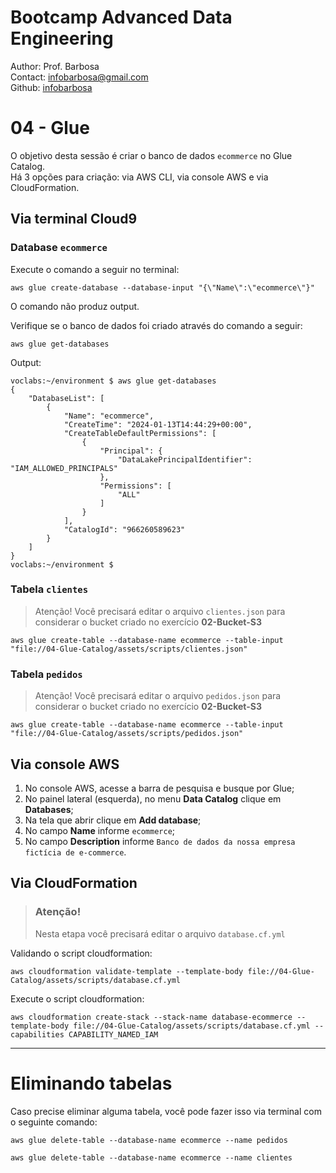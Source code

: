 # Bootcamp Advanced Data Engineering
Author: Prof. Barbosa<br>
Contact: infobarbosa@gmail.com<br>
Github: [infobarbosa](https://github.com/infobarbosa)

# 04 - Glue 

O objetivo desta sessão é criar o banco de dados `ecommerce` no Glue Catalog.<br>
Há 3 opções para criação: via AWS CLI, via console AWS e via CloudFormation.

## Via terminal Cloud9

### Database `ecommerce`
Execute o comando a seguir no terminal:
```
aws glue create-database --database-input "{\"Name\":\"ecommerce\"}" 
```
O comando não produz output.<br>

Verifique se o banco de dados foi criado através do comando a seguir:
```
aws glue get-databases
```
Output:
```
voclabs:~/environment $ aws glue get-databases
{
    "DatabaseList": [
        {
            "Name": "ecommerce",
            "CreateTime": "2024-01-13T14:44:29+00:00",
            "CreateTableDefaultPermissions": [
                {
                    "Principal": {
                        "DataLakePrincipalIdentifier": "IAM_ALLOWED_PRINCIPALS"
                    },
                    "Permissions": [
                        "ALL"
                    ]
                }
            ],
            "CatalogId": "966260589623"
        }
    ]
}
voclabs:~/environment $ 
```

### Tabela `clientes`
> Atenção!
> Você precisará editar o arquivo `clientes.json` para considerar o bucket criado no exercício **02-Bucket-S3**

```
aws glue create-table --database-name ecommerce --table-input "file://04-Glue-Catalog/assets/scripts/clientes.json"
```

### Tabela `pedidos`
> Atenção!
> Você precisará editar o arquivo `pedidos.json` para considerar o bucket criado no exercício **02-Bucket-S3**

```
aws glue create-table --database-name ecommerce --table-input "file://04-Glue-Catalog/assets/scripts/pedidos.json"
```

## Via console AWS

1. No console AWS, acesse a barra de pesquisa e busque por Glue;
2. No painel lateral (esquerda), no menu **Data Catalog** clique em **Databases**;
3. Na tela que abrir clique em **Add database**;
4. No campo **Name** informe `ecommerce`;
5. No campo **Description** informe `Banco de dados da nossa empresa fictícia de e-commerce`.

## Via CloudFormation

> ### Atenção! 
> Nesta etapa você precisará editar o arquivo `database.cf.yml`

Validando o script cloudformation:
```
aws cloudformation validate-template --template-body file://04-Glue-Catalog/assets/scripts/database.cf.yml
```

Execute o script cloudformation:
```
aws cloudformation create-stack --stack-name database-ecommerce --template-body file://04-Glue-Catalog/assets/scripts/database.cf.yml --capabilities CAPABILITY_NAMED_IAM
```


---

# Eliminando tabelas
Caso precise eliminar alguma tabela, você pode fazer isso via terminal com o seguinte comando:
```
aws glue delete-table --database-name ecommerce --name pedidos
```

```
aws glue delete-table --database-name ecommerce --name clientes
```
